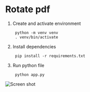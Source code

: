 # Rotate pdf

1. Create and activate environment

        python -m venv venv
        . venv/bin/activate
        
2. Install dependencies

        pip install -r requirements.txt

3. Run python file
        
        python app.py

![Screen shot]()
